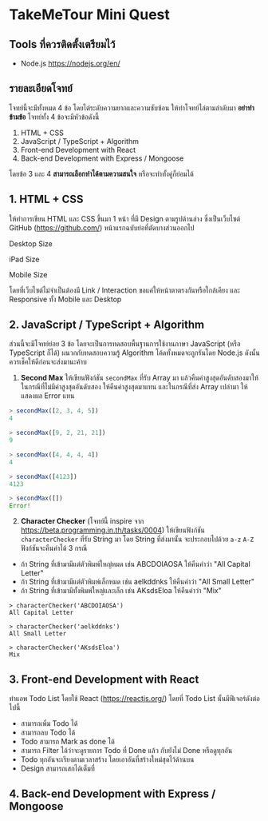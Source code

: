 # TakeMeTour Mini Quest

## Tools ที่ควรติดตั้งเตรียมไว้

- Node.js https://nodejs.org/en/

## รายละเอียดโจทย์

โจทย์นี้จะมีทั้งหมด 4 ข้อ โดยไต่ระดับความยากและความซับซ้อน ให้ทำโจทย์ไล่ตามลำดับมา **อย่าทำข้ามข้อ** โจทย์ทั้ง 4 ข้อจะมีหัวข้อดังนี้

1. HTML + CSS
2. JavaScript / TypeScript + Algorithm
3. Front-end Development with React
4. Back-end Development with Express / Mongoose

โดยข้อ 3 และ 4 **สามารถเลือกทำได้ตามความสนใจ** หรือจะทำทั้งคู่ก็ย่อมได้

## 1. HTML + CSS

ให้ทำการเขียน HTML และ CSS ขึ้นมา 1 หน้า ที่มี Design ตามรูปด้านล่าง ซึ่งเป็นเว็บไซต์ GitHub (https://github.com/) หน้าแรกฉบับย่อที่ตัดบางส่วนออกไป

Desktop Size

iPad Size

Mobile Size

โดยที่เว็บไซต์ไม่จำเป็นต้องมี Link / Interaction ขอแค่ให้หน้าตาตรงกันหรือใกล้เคียง และ Responsive ทั้ง Mobile และ Desktop

## 2. JavaScript / TypeScript + Algorithm

ส่วนนี้จะมีโจทย์ย่อย 3 ข้อ โดยจะเป็นการทดสอบพื้นฐานการใช้งานภาษา JavaScript (หรือ TypeScript ก็ได้) ผนวกกับทดสอบความรู้ Algorithm โค้ดทั้งหมดจะถูกรันโดย Node.js ดังนั้นควรเช็คให้ดีก่อนจะส่งมานะค้าบ

1. **Second Max** ให้เขียนฟังก์ชัน `secondMax` ที่รับ Array มา แล้วคืนค่าสูงสุดอันดับสองมาให้ ในกรณีที่ไม่มีค่าสูงสุดอันดับสอง ให้คืนค่าสูงสุดมาแทน และในกรณีที่ส่ง Array เปล่ามา ให้แสดงผล Error แทน

```js
> secondMax([2, 3, 4, 5])
4

> secondMax([9, 2, 21, 21])
9

> secondMax([4, 4, 4, 4])
4

> secondMax([4123])
4123

> secondMax([])
Error!
```

2. **Character Checker** (โจทย์นี้ inspire จาก https://beta.programming.in.th/tasks/0004) ให้เขียนฟังก์ชัน `characterChecker` ที่รับ String มา โดย String ที่ส่งมานั้น จะประกอบไปด้วย `a-z` `A-Z` ฟังก์ชันจะคืนค่าได้ 3 กรณี

- ถ้า String ที่เข้ามามีแต่ตัวพิมพ์ใหญ่หมด เช่น ABCDOIAOSA ให้คืนคำว่า "All Capital Letter"
- ถ้า String ที่เข้ามามีแต่ตัวพิมพ์เล็กหมด เช่น aelkddnks ให้คืนคำว่า "All Small Letter"
- ถ้า String ที่เข้ามามีทั้งพิมพ์ใหญ่และเล็ก เช่น AKsdsEloa ให้คืนคำว่า "Mix"

```
> characterChecker('ABCDOIAOSA')
All Capital Letter

> characterChecker('aelkddnks')
All Small Letter

> characterChecker('AKsdsEloa')
Mix
```



## 3. Front-end Development with React

ทำแอพ Todo List โดยใช้ React (https://reactjs.org/) โดยที่ Todo List นั้นมีฟีเจอร์ดังต่อไปนี้

- สามารถเพิ่ม Todo ได้
- สามารถลบ Todo ได้
- Todo สามารถ Mark as done ได้
- สามารถ Filter ได้ว่าจะดูรายการ Todo ที่ Done แล้ว กับยังไม่ Done หรือดูทุกอัน
- Todo ทุกอันจะเรียงตามเวลาสร้าง โดยเอาอันที่สร้างใหม่สุดไว้ด้านบน
- Design สามารถเสกได้เต็มที่

## 4. Back-end Development with Express / Mongoose
